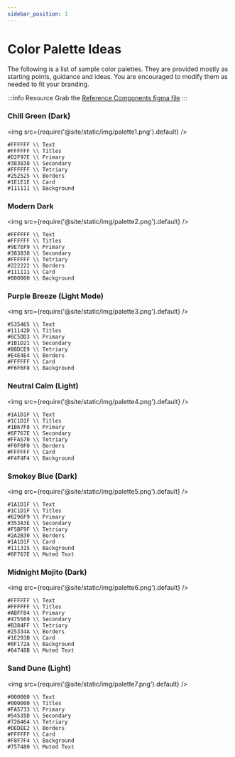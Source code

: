 ```yaml
---
sidebar_position: 1
---
```


# Color Palette Ideas

The following is a list of sample color palettes. They are provided mostly as starting points, guidance and ideas. You are encouraged to modify them as needed to fit your branding.

:::info Resource
Grab the [Reference Components figma file](https://www.figma.com/file/C2ztFLDxihrfturW7Q6kbj/Reference-Components?type=design&node-id=1%3A6&mode=design&t=nfopHIuWJCu07RgM-1)
:::
### Chill Green (Dark)

<img src={require('@site/static/img/palette1.png').default} />

```
#FFFFFF \\ Text
#FFFFFF \\ Titles
#D2F97E \\ Primary
#383838 \\ Secondary
#FFFFFF \\ Tetriary
#252525 \\ Borders
#1E1E1E \\ Card
#111111 \\ Background
```

### Modern Dark

<img src={require('@site/static/img/palette2.png').default} />

```
#FFFFFF \\ Text
#FFFFFF \\ Titles
#9E7EF9 \\ Primary
#383838 \\ Secondary
#FFFFFF \\ Tetriary
#222222 \\ Borders
#111111 \\ Card
#000000 \\ Background
```

### Purple Breeze (Light Mode)
<img src={require('@site/static/img/palette3.png').default} />

```
#535465 \\ Text
#11142D \\ Titles
#6C5DD3 \\ Primary
#1B1D21 \\ Secondary
#B8DCE9 \\ Tetriary
#E4E4E4 \\ Borders
#FFFFFF \\ Card
#F6F6F8 \\ Background
```

### Neutral Calm (Light)

<img src={require('@site/static/img/palette4.png').default} />

```
#1A1D1F \\ Text
#1C1D1F \\ Titles
#1B67F8 \\ Primary
#6F767E \\ Secondary
#FFA570 \\ Tetriary
#F0F0F0 \\ Borders
#FFFFFF \\ Card
#F4F4F4 \\ Background
```

### Smokey Blue (Dark)

<img src={require('@site/static/img/palette5.png').default} />

```
#1A1D1F \\ Text
#1C1D1F \\ Titles
#6296F9 \\ Primary
#353A3E \\ Secondary
#F5BF9F \\ Tetriary
#2A2B30 \\ Borders
#1A1D1F \\ Card
#111315 \\ Background
#6F767E \\ Muted Text
```


### Midnight Mojito (Dark)

<img src={require('@site/static/img/palette6.png').default} />

```
#FFFFFF \\ Text
#FFFFFF \\ Titles
#ABFF84 \\ Primary
#475569 \\ Secondary
#B384FF \\ Tetriary
#25334A \\ Borders
#1E293B \\ Card
#0F172A \\ Background
#64748B \\ Muted Text
```

### Sand Dune (Light)
<img src={require('@site/static/img/palette7.png').default} />

```
#000000 \\ Text
#000000 \\ Titles
#FA5733 \\ Primary
#54535D \\ Secondary
#726464 \\ Tetriary
#DEDEE2 \\ Borders
#FFFFFF \\ Card
#F8F7F4 \\ Background
#757480 \\ Muted Text
```
